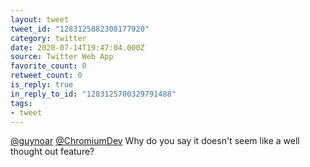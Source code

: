 ```yaml
---
layout: tweet
tweet_id: "1283125882308177920"
category: twitter
date: 2020-07-14T19:47:04.000Z
source: Twitter Web App
favorite_count: 0
retweet_count: 0
is_reply: true
in_reply_to_id: "1283125700329791488"
tags:
- tweet
---
```


[@guynoar](https://twitter.com/@guynoar) [@ChromiumDev](https://twitter.com/@ChromiumDev) Why do you say it doesn't seem like a well thought out feature?
